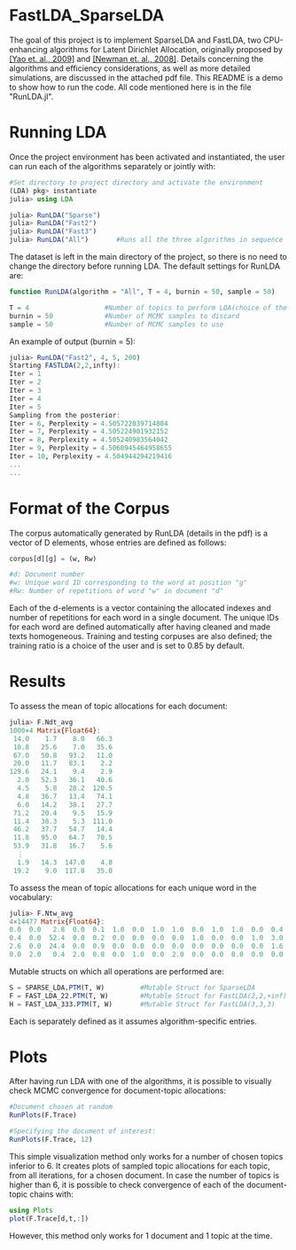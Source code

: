 # FastLDA_SparseLDA
The goal of this project is to implement SparseLDA and FastLDA, two CPU-enhancing algorithms for Latent Dirichlet Allocation, originally proposed by [[Yao et. al., 2009]](https://www.researchgate.net/publication/221653450_Efficient_methods_for_topic_model_inference_on_streaming_document_collections) and [[Newman et. al., 2008]](https://www.researchgate.net/publication/221653277_Fast_collapsed_Gibbs_sampling_for_latent_Dirichlet_allocation). 
Details concerning the algorithms and efficiency considerations, as well as more detailed simulations, are discussed in the attached pdf file.
This README is a demo to show how to run the code. All code mentioned here is in the file "RunLDA.jl". 

 # Running LDA
 Once the project environment has been activated and instantiated, the user can run each of the algorithms separately or jointly with: 
```julia
#Set directory to project directory and activate the environment
(LDA) pkg> instantiate
julia> using LDA        

julia> RunLDA("Sparse") 
julia> RunLDA("Fast2")
julia> RunLDA("Fast3")
julia> RunLDA("All")       #Runs all the three algorithms in sequence 
```
The dataset is left in the main directory of the project, so there is no need to change the directory before running LDA.
The default settings for RunLDA are: 
```julia
function RunLDA(algorithm = "All", T = 4, burnin = 50, sample = 50)

T = 4                   #Number of topics to perform LDA(choice of the implementer) 
burnin = 50             #Number of MCMC samples to discard 
sample = 50             #Number of MCMC samples to use
```

An example of output (burnin = 5): 
```julia
julia> RunLDA("Fast2", 4, 5, 200)
Starting FASTLDA(2,2,infty):
Iter = 1
Iter = 2
Iter = 3
Iter = 4
Iter = 5
Sampling from the posterior:
Iter = 6, Perplexity = 4.505722039714804
Iter = 7, Perplexity = 4.505224901932152
Iter = 8, Perplexity = 4.505240983564042
Iter = 9, Perplexity = 4.5060945464958655
Iter = 10, Perplexity = 4.504944294219416
...
...
``` 
# Format of the Corpus
The corpus automatically generated by RunLDA (details in the pdf) is a vector of D elements, whose entries are defined as follows: 
```julia
corpus[d][g] = (w, Rw)

#d: Document number
#w: Unique word ID corresponding to the word at position "g"
#Rw: Number of repetitions of word "w" in document "d"
```
 Each of the d-elements is a vector containing the allocated indexes and number of repetitions for each word in a single document. The unique IDs for each word are defined automatically after having cleaned and made texts homogeneous. Training and testing corpuses are also defined; the training ratio is a choice of the user and is set to 0.85 by default. 
 # Results
 To assess the mean of topic allocations for each document: 
 ```julia
julia> F.Ndt_avg
1000×4 Matrix{Float64}:    
  14.0    1.7    8.0   66.3
  10.8   25.6    7.0   35.6
  67.0   50.8   93.2   11.0
  20.0   11.7   83.1    2.2
 129.6   24.1    9.4    2.9
   2.0   52.3   36.1   40.6
   4.5    5.8   28.2  120.5
   4.8   36.7   13.4   74.1
   6.0   14.2   38.1   27.7
  71.2   20.4    9.5   15.9
  11.4   38.3    5.3  111.0
  46.2   37.7   54.7   14.4
  11.8   95.0   64.7   70.5
  53.9   31.8   16.7    5.6
   ⋮
   1.9   14.3  147.0    4.8
  19.2    9.0  117.8   35.0
```
To assess the mean of topic allocations for each unique word in the vocabulary: 
 ```julia
julia> F.Ntw_avg
4×14477 Matrix{Float64}:
 0.0  0.0   2.8  0.0  0.1  1.0  0.0  1.0  1.0  0.0  1.0  1.0  0.0  0.4  0.0  …  0.2  2.0  1.0  0.0  0.1  0.0  0.5  1.0  1.8  0.0  0.0  0.0  0.2  0.3  0.0       
 0.4  0.0  52.4  0.0  0.2  0.0  0.0  0.0  0.0  1.0  0.0  0.0  1.0  3.0  0.0     0.0  0.0  0.0  0.0  1.0  0.0  1.0  0.0  0.0  2.0  2.0  0.0  1.0  1.2  1.0
 2.6  0.0  24.4  0.0  0.9  0.0  0.0  0.0  0.0  0.0  0.0  0.0  0.0  1.6  0.0     0.3  0.0  0.0  1.0  0.5  0.0  0.5  0.0  0.1  0.0  0.0  3.0  0.0  0.0  0.0       
 0.0  2.0   0.4  2.0  0.8  0.0  1.0  0.0  2.0  0.0  0.0  0.0  0.0  0.0  0.0     1.5  0.0  0.0  0.0  0.4  2.0  0.0  0.0  0.1  0.0  0.0  0.0  0.8  0.5  0.0
 ```
Mutable structs on which all operations are performed are: 
```julia
S = SPARSE_LDA.PTM(T, W)         #Mutable Struct for SparseLDA
F = FAST_LDA_22.PTM(T, W)        #Mutable Struct for FastLDA(2,2,+inf)
H = FAST_LDA_333.PTM(T, W)       #Mutable Struct for FastLDA(3,3,3)
 ```
Each is separately defined as it assumes algorithm-specific entries. 
# Plots
After having run LDA with one of the algorithms, it is possible to visually check MCMC convergence for document-topic allocations: 
 ```julia
#Document chosen at random 
RunPlots(F.Trace)

#Specifying the document of interest:
RunPlots(F.Trace, 12) 
 ```
This simple visualization method only works for a number of chosen topics inferior to 6. It creates plots of sampled topic allocations for each topic, from all iterations, for a chosen document. In case the number of topics is higher than 6, it is possible to check convergence of each of the document-topic chains with: 
 ```julia
using Plots
plot(F.Trace[d,t,:])
 ```
However, this method only works for 1 document and 1 topic at the time. 

